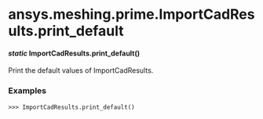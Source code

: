 # ansys.meshing.prime.ImportCadResults.print_default

#### *static* ImportCadResults.print_default()

Print the default values of ImportCadResults.

### Examples

```pycon
>>> ImportCadResults.print_default()
```

<!-- !! processed by numpydoc !! -->
